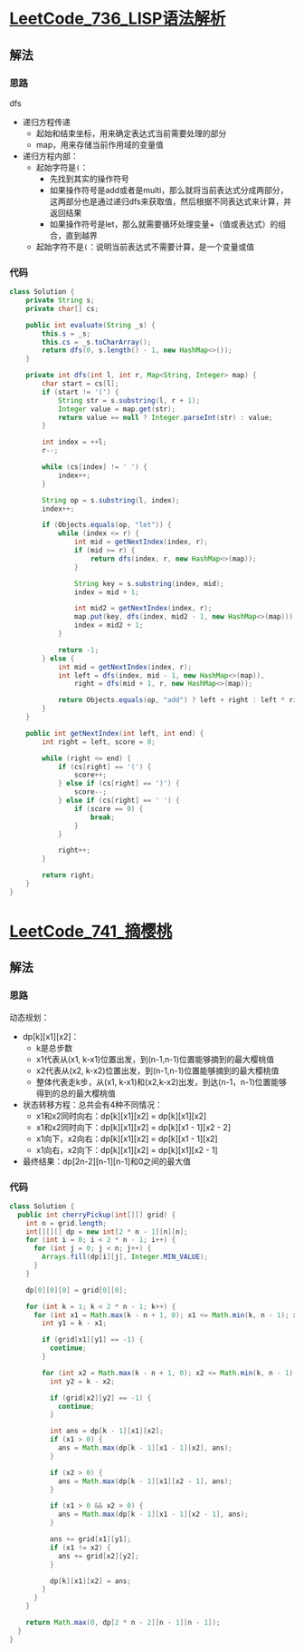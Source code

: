 # [LeetCode_736_LISP语法解析](https://leetcode.cn/problems/parse-lisp-expression/)
## 解法
### 思路
dfs
- 递归方程传递
  - 起始和结束坐标，用来确定表达式当前需要处理的部分
  - map，用来存储当前作用域的变量值
- 递归方程内部：
  - 起始字符是`(`：
    - 先找到其实的操作符号
    - 如果操作符号是add或者是multi，那么就将当前表达式分成两部分，这两部分也是通过递归dfs来获取值，然后根据不同表达式来计算，并返回结果
    - 如果操作符号是let，那么就需要循环处理变量+（值或表达式）的组合，直到越界
  - 起始字符不是`(`：说明当前表达式不需要计算，是一个变量或值
### 代码
```java
class Solution {
    private String s;
    private char[] cs;

    public int evaluate(String _s) {
        this.s = _s;
        this.cs = _s.toCharArray();
        return dfs(0, s.length() - 1, new HashMap<>());
    }

    private int dfs(int l, int r, Map<String, Integer> map) {
        char start = cs[l];
        if (start != '(') {
            String str = s.substring(l, r + 1);
            Integer value = map.get(str);
            return value == null ? Integer.parseInt(str) : value;
        }

        int index = ++l;
        r--;

        while (cs[index] != ' ') {
            index++;
        }

        String op = s.substring(l, index);
        index++;

        if (Objects.equals(op, "let")) {
            while (index <= r) {
                int mid = getNextIndex(index, r);
                if (mid >= r) {
                    return dfs(index, r, new HashMap<>(map));
                }

                String key = s.substring(index, mid);
                index = mid + 1;

                int mid2 = getNextIndex(index, r);
                map.put(key, dfs(index, mid2 - 1, new HashMap<>(map)));
                index = mid2 + 1;
            }

            return -1;
        } else {
            int mid = getNextIndex(index, r);
            int left = dfs(index, mid - 1, new HashMap<>(map)),
                right = dfs(mid + 1, r, new HashMap<>(map));

            return Objects.equals(op, "add") ? left + right : left * right;
        }
    }

    public int getNextIndex(int left, int end) {
        int right = left, score = 0;

        while (right <= end) {
            if (cs[right] == '(') {
                score++;
            } else if (cs[right] == ')') {
                score--;
            } else if (cs[right] == ' ') {
                if (score == 0) {
                    break;
                }
            }

            right++;
        }

        return right;
    }
}
```
# [LeetCode_741_摘樱桃](https://leetcode.cn/problems/cherry-pickup/)
## 解法
### 思路
动态规划：
- dp[k][x1][x2]：
  - k是总步数
  - x1代表从(x1, k-x1)位置出发，到(n-1,n-1)位置能够摘到的最大樱桃值
  - x2代表从(x2, k-x2)位置出发，到(n-1,n-1)位置能够摘到的最大樱桃值
  - 整体代表走k步，从(x1, k-x1)和(x2,k-x2)出发，到达(n-1，n-1)位置能够得到的总的最大樱桃值
- 状态转移方程：总共会有4种不同情况：
  - x1和x2同时向右：dp[k][x1][x2] = dp[k][x1][x2]
  - x1和x2同时向下：dp[k][x1][x2] = dp[k][x1 - 1][x2 - 2]
  - x1向下，x2向右：dp[k][x1][x2] = dp[k][x1 - 1][x2]
  - x1向右，x2向下：dp[k][x1][x2] = dp[k][x1][x2 - 1]
- 最终结果：dp[2n-2][n-1][n-1]和0之间的最大值
### 代码
```java
class Solution {
  public int cherryPickup(int[][] grid) {
    int n = grid.length;
    int[][][] dp = new int[2 * n - 1][n][n];
    for (int i = 0; i < 2 * n - 1; i++) {
      for (int j = 0; j < n; j++) {
        Arrays.fill(dp[i][j], Integer.MIN_VALUE);
      }
    }

    dp[0][0][0] = grid[0][0];

    for (int k = 1; k < 2 * n - 1; k++) {
      for (int x1 = Math.max(k - n + 1, 0); x1 <= Math.min(k, n - 1); x1++) {
        int y1 = k - x1;

        if (grid[x1][y1] == -1) {
          continue;
        }

        for (int x2 = Math.max(k - n + 1, 0); x2 <= Math.min(k, n - 1); x2++) {
          int y2 = k - x2;

          if (grid[x2][y2] == -1) {
            continue;
          }

          int ans = dp[k - 1][x1][x2];
          if (x1 > 0) {
            ans = Math.max(dp[k - 1][x1 - 1][x2], ans);
          }

          if (x2 > 0) {
            ans = Math.max(dp[k - 1][x1][x2 - 1], ans);
          }

          if (x1 > 0 && x2 > 0) {
            ans = Math.max(dp[k - 1][x1 - 1][x2 - 1], ans);
          }

          ans += grid[x1][y1];
          if (x1 != x2) {
            ans += grid[x2][y2];
          }

          dp[k][x1][x2] = ans;
        }
      }
    }

    return Math.max(0, dp[2 * n - 2][n - 1][n - 1]);
  }
}
```